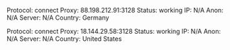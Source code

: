 Protocol: connect
Proxy: 88.198.212.91:3128
Status: working
IP: N/A
Anon: N/A
Server: N/A
Country: Germany

Protocol: connect
Proxy: 18.144.29.58:3128
Status: working
IP: N/A
Anon: N/A
Server: N/A
Country: United States

